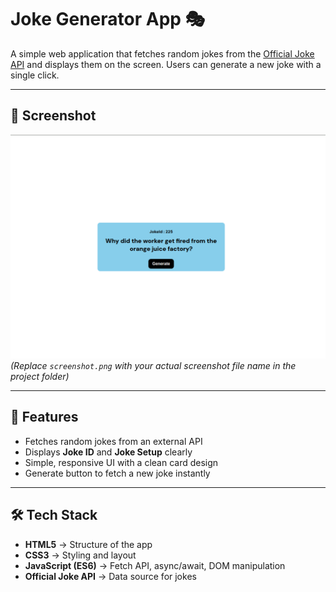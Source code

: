 # Joke Generator App 🎭  

A simple web application that fetches random jokes from the [Official Joke API](https://official-joke-api.appspot.com/) and displays them on the screen. Users can generate a new joke with a single click.  

---

## 📸 Screenshot  

![Joke Generator Screenshot](./joke-generator.png)  
*(Replace `screenshot.png` with your actual screenshot file name in the project folder)*  

---

## 🚀 Features  

- Fetches random jokes from an external API  
- Displays **Joke ID** and **Joke Setup** clearly  
- Simple, responsive UI with a clean card design  
- Generate button to fetch a new joke instantly  

---

## 🛠️ Tech Stack  

- **HTML5** → Structure of the app  
- **CSS3** → Styling and layout  
- **JavaScript (ES6)** → Fetch API, async/await, DOM manipulation  
- **Official Joke API** → Data source for jokes  
